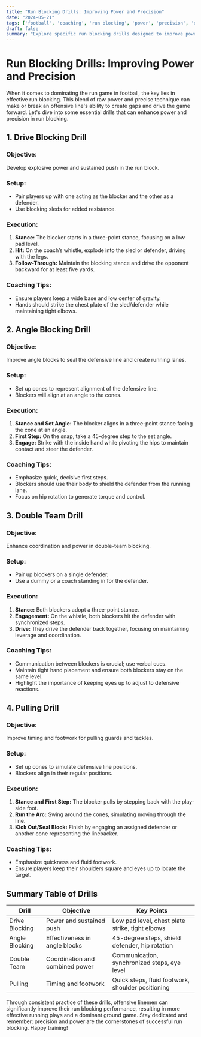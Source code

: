 ```yaml
---
title: "Run Blocking Drills: Improving Power and Precision"
date: "2024-05-21"
tags: ['football', 'coaching', 'run blocking', 'power', 'precision', 'offensive line', 'drills', 'technique', 'training']
draft: false
summary: "Explore specific run blocking drills designed to improve power, precision, and effectiveness in the running game."
---
```


# Run Blocking Drills: Improving Power and Precision

When it comes to dominating the run game in football, the key lies in effective run blocking. This blend of raw power and precise technique can make or break an offensive line's ability to create gaps and drive the game forward. Let's dive into some essential drills that can enhance power and precision in run blocking.

## 1. Drive Blocking Drill

### **Objective:** 
Develop explosive power and sustained push in the run block.

### **Setup:**
- Pair players up with one acting as the blocker and the other as a defender.
- Use blocking sleds for added resistance.

### **Execution:**
1. **Stance:** The blocker starts in a three-point stance, focusing on a low pad level.
2. **Hit:** On the coach’s whistle, explode into the sled or defender, driving with the legs.
3. **Follow-Through:** Maintain the blocking stance and drive the opponent backward for at least five yards.

### **Coaching Tips:**
- Ensure players keep a wide base and low center of gravity.
- Hands should strike the chest plate of the sled/defender while maintaining tight elbows.

## 2. Angle Blocking Drill

### **Objective:** 
Improve angle blocks to seal the defensive line and create running lanes.

### **Setup:**
- Set up cones to represent alignment of the defensive line.
- Blockers will align at an angle to the cones.

### **Execution:**
1. **Stance and Set Angle:** The blocker aligns in a three-point stance facing the cone at an angle.
2. **First Step:** On the snap, take a 45-degree step to the set angle.
3. **Engage:** Strike with the inside hand while pivoting the hips to maintain contact and steer the defender.

### **Coaching Tips:**
- Emphasize quick, decisive first steps.
- Blockers should use their body to shield the defender from the running lane.
- Focus on hip rotation to generate torque and control.

## 3. Double Team Drill

### **Objective:**
Enhance coordination and power in double-team blocking.

### **Setup:**
- Pair up blockers on a single defender.
- Use a dummy or a coach standing in for the defender.

### **Execution:**
1. **Stance:** Both blockers adopt a three-point stance.
2. **Engagement:** On the whistle, both blockers hit the defender with synchronized steps.
3. **Drive:** They drive the defender back together, focusing on maintaining leverage and coordination.

### **Coaching Tips:**
- Communication between blockers is crucial; use verbal cues.
- Maintain tight hand placement and ensure both blockers stay on the same level.
- Highlight the importance of keeping eyes up to adjust to defensive reactions.

## 4. Pulling Drill

### **Objective:** 
Improve timing and footwork for pulling guards and tackles.

### **Setup:**
- Set up cones to simulate defensive line positions.
- Blockers align in their regular positions.

### **Execution:**
1. **Stance and First Step:** The blocker pulls by stepping back with the play-side foot.
2. **Run the Arc:** Swing around the cones, simulating moving through the line.
3. **Kick Out/Seal Block:** Finish by engaging an assigned defender or another cone representing the linebacker.

### **Coaching Tips:**
- Emphasize quickness and fluid footwork.
- Ensure players keep their shoulders square and eyes up to locate the target.

## Summary Table of Drills

| Drill               | Objective                       | Key Points                                         |
|---------------------|---------------------------------|----------------------------------------------------|
| Drive Blocking      | Power and sustained push        | Low pad level, chest plate strike, tight elbows    |
| Angle Blocking      | Effectiveness in angle blocks   | 45-degree steps, shield defender, hip rotation     |
| Double Team         | Coordination and combined power | Communication, synchronized steps, eye level       |
| Pulling             | Timing and footwork             | Quick steps, fluid footwork, shoulder positioning  |

Through consistent practice of these drills, offensive linemen can significantly improve their run blocking performance, resulting in more effective running plays and a dominant ground game. Stay dedicated and remember: precision and power are the cornerstones of successful run blocking. Happy training!

```